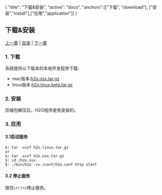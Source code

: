{
   "title": "下载&安装",
   "active": "docs",
   "anchors":[["下载", "download"], ["安装","install"],["应用","application"]]
}

下载&安装
---

[上一章](/docs/quickstart.md)  |  [目录](/docs/index.md)  |  [下一章](/docs/init.md)


### 1. 下载

系统提供以下版本的本地开发程序下载:

*	mac版本:[h2o.osx.tar.gz](http://h2object.io/download/osx/h2o.tar.gz)
*	linux版本:[h2o.linux.beta.tar.gz](http://h2object.io/download/linux/h2o.tar.gz)

### 2. 安装

压缩包解压后，H2O程序是免安装的。

### 3. 应用

#### 3.1启动服务

````shell
$: tar -xvzf h2o.linux.tar.gz
or
$: tar -xvzf h2o.osx.tar.gz
$: cd /h2o.osx
$: ./bin/h2o -c=./conf/h2o.conf http start
````
#### 3.2 停止服务

按住<code>ctrl+c</code>停止服务。